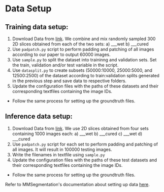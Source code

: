 # Data Setup

## Training data setup:
1. Download Data from [link](). We combine and mix randomly sampled 300 2D slices obtained from each of the two sets: a) ___wet b) ___cured
2. Use `padpatch.py` script to perform padding and patching of all images according to our paper to output 60000 images.
3. Use `sample.py` to split the dataset into traininng and validation sets. Set the train, validation and/or test variable in the script.
4. Use `datasplit.py` to create subsets (50000:10000, 25000:5000, and 12500:2500) of the dataset according to train:validation splits generated in the previous step and save data to respective folders.
5. Update the configuration files with the paths of these datasets and their corresponding textfiles containing the image IDs.
* Follow the same process for setting up the groundtruth files.



## Inference data setup:

1. Download Data from [link](). We use 2D slices obtained from four sets containing 1000 images each: a) ___wet b) ___cured c) ___wet d) ___cured
2. Use `padpatch.py` script for each set to perform padding and patching of all images. It will result in 100000 testing images.
3. Write the filenames in textfile using `sample.py`
5. Update the configuration files with the paths of these test datasets and their corresponding textfiles containing the image IDs.
* Follow the same process for setting up the groundtruth files.


Refer to MMSegmentation's documentation about setting up data [here](https://mmsegmentation.readthedocs.io/en/latest/dataset_prepare.html#
).
